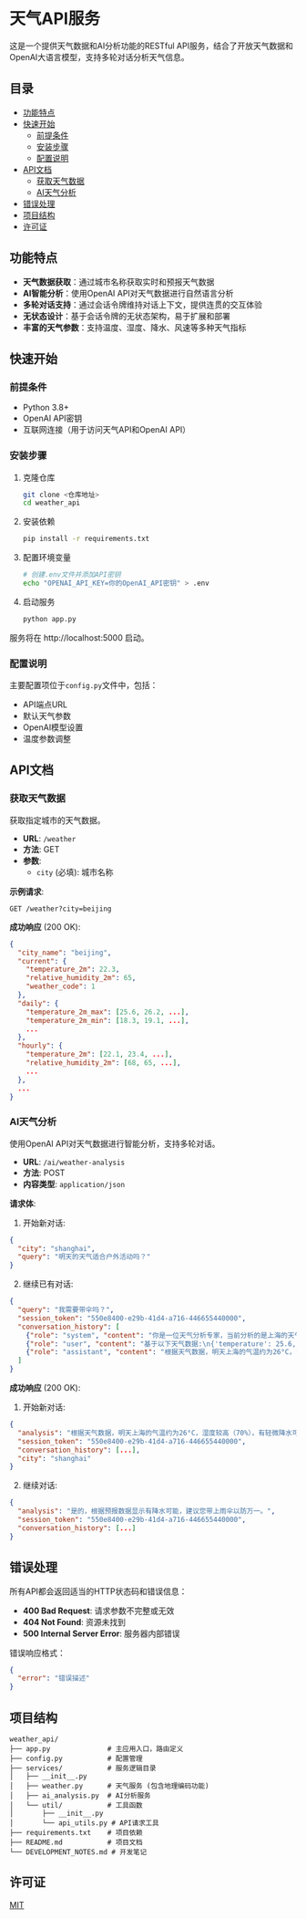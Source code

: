# 天气API服务

这是一个提供天气数据和AI分析功能的RESTful API服务，结合了开放天气数据和OpenAI大语言模型，支持多轮对话分析天气信息。

## 目录

- [功能特点](#功能特点)
- [快速开始](#快速开始)
  - [前提条件](#前提条件)
  - [安装步骤](#安装步骤)
  - [配置说明](#配置说明)
- [API文档](#api文档)
  - [获取天气数据](#获取天气数据)
  - [AI天气分析](#ai天气分析)
- [错误处理](#错误处理)
- [项目结构](#项目结构)
- [许可证](#许可证)

## 功能特点

- **天气数据获取**：通过城市名称获取实时和预报天气数据
- **AI智能分析**：使用OpenAI API对天气数据进行自然语言分析
- **多轮对话支持**：通过会话令牌维持对话上下文，提供连贯的交互体验
- **无状态设计**：基于会话令牌的无状态架构，易于扩展和部署
- **丰富的天气参数**：支持温度、湿度、降水、风速等多种天气指标

## 快速开始

### 前提条件

- Python 3.8+
- OpenAI API密钥
- 互联网连接（用于访问天气API和OpenAI API）

### 安装步骤

1. 克隆仓库
   ```bash
   git clone <仓库地址>
   cd weather_api
   ```

2. 安装依赖
   ```bash
   pip install -r requirements.txt
   ```

3. 配置环境变量
   ```bash
   # 创建.env文件并添加API密钥
   echo "OPENAI_API_KEY=你的OpenAI_API密钥" > .env
   ```

4. 启动服务
   ```bash
   python app.py
   ```

服务将在 http://localhost:5000 启动。

### 配置说明

主要配置项位于`config.py`文件中，包括：
- API端点URL
- 默认天气参数
- OpenAI模型设置
- 温度参数调整

## API文档

### 获取天气数据

获取指定城市的天气数据。

- **URL**: `/weather`
- **方法**: GET
- **参数**: 
  - `city` (必填): 城市名称

**示例请求**:
```
GET /weather?city=beijing
```

**成功响应** (200 OK):
```json
{
  "city_name": "beijing",
  "current": {
    "temperature_2m": 22.3,
    "relative_humidity_2m": 65,
    "weather_code": 1
  },
  "daily": {
    "temperature_2m_max": [25.6, 26.2, ...],
    "temperature_2m_min": [18.3, 19.1, ...],
    ...
  },
  "hourly": {
    "temperature_2m": [22.1, 23.4, ...],
    "relative_humidity_2m": [68, 65, ...],
    ...
  },
  ...
}
```

### AI天气分析

使用OpenAI API对天气数据进行智能分析，支持多轮对话。

- **URL**: `/ai/weather-analysis`
- **方法**: POST
- **内容类型**: `application/json`

**请求体**:

1. 开始新对话:
```json
{
  "city": "shanghai",
  "query": "明天的天气适合户外活动吗？"
}
```

2. 继续已有对话:
```json
{
  "query": "我需要带伞吗？",
  "session_token": "550e8400-e29b-41d4-a716-446655440000",
  "conversation_history": [
    {"role": "system", "content": "你是一位天气分析专家，当前分析的是上海的天气。请根据提供的天气数据回答用户的问题。"},
    {"role": "user", "content": "基于以下天气数据:\n{'temperature': 25.6, 'humidity': 70, ...}\n\n用户问题: 明天的天气适合户外活动吗？"},
    {"role": "assistant", "content": "根据天气数据，明天上海的气温约为26°C，湿度较高（70%），有轻微降水可能。虽然气温适宜，但因有降水可能，建议携带雨具进行户外活动，或选择有遮蔽的场所。"}
  ]
}
```

**成功响应** (200 OK):

1. 开始新对话:
```json
{
  "analysis": "根据天气数据，明天上海的气温约为26°C，湿度较高（70%），有轻微降水可能。虽然气温适宜，但因有降水可能，建议携带雨具进行户外活动，或选择有遮蔽的场所。",
  "session_token": "550e8400-e29b-41d4-a716-446655440000",
  "conversation_history": [...],
  "city": "shanghai"
}
```

2. 继续对话:
```json
{
  "analysis": "是的，根据预报数据显示有降水可能，建议您带上雨伞以防万一。",
  "session_token": "550e8400-e29b-41d4-a716-446655440000",
  "conversation_history": [...]
}
```

## 错误处理

所有API都会返回适当的HTTP状态码和错误信息：

- **400 Bad Request**: 请求参数不完整或无效
- **404 Not Found**: 资源未找到
- **500 Internal Server Error**: 服务器内部错误

错误响应格式：
```json
{
  "error": "错误描述"
}
```

## 项目结构

```
weather_api/
├── app.py              # 主应用入口，路由定义
├── config.py           # 配置管理
├── services/           # 服务逻辑目录
│   ├── __init__.py
│   ├── weather.py      # 天气服务 (包含地理编码功能)
│   ├── ai_analysis.py  # AI分析服务
│   └── util/           # 工具函数
│       ├── __init__.py
│       └── api_utils.py # API请求工具
├── requirements.txt    # 项目依赖
├── README.md           # 项目文档
└── DEVELOPMENT_NOTES.md # 开发笔记
```

## 许可证

[MIT](LICENSE) 